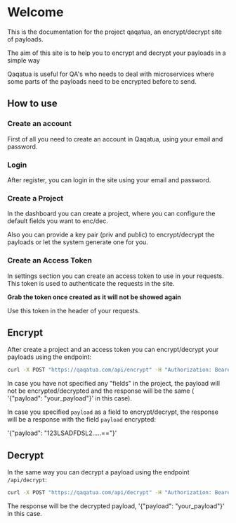 # Welcome

This is the documentation for the project qaqatua, an encrypt/decrypt site of payloads.

The aim of this site is to help you to encrypt and decrypt your payloads in a simple way

Qaqatua is useful for QA's who needs to deal with microservices where some parts of the payloads need to be encrypted before to send.


## How to use

### Create an account

First of all you need to create an account in Qaqatua, using your email and password.

### Login

After register, you can login in the site using your email and password.

### Create a Project

In the dashboard you can create a project, where you can configure the default fields you want to enc/dec.

Also you can provide a key pair (priv and public) to encrypt/decrypt the payloads or let the system generate one for you.

### Create an Access Token

In settings section you can create an access token to use in your requests. This token is used to authenticate the requests in the site.

**Grab the token once created as it will not be showed again**

Use this token in the header of your requests.


## Encrypt

After create a project and an access token you can encrypt/decrypt your payloads using the endpoint:

```bash
curl -X POST "https://qaqatua.com/api/encrypt" -H "Authorization: Bearer <your_token>" -d '{"payload": "your_payload"}'
```

In case you have not specified any "fields" in the project, the payload will not be encrypted/decrypted and the
response will be the same ( '{"payload": "your_payload"}' in this case).

In case you specified `payload` as a field to encrypt/decrypt, the response will be a response with the field
`payload` encrypted:

'{"payload": "123LSADFDSL2.....=="}'

## Decrypt

In the same way you can decrypt a payload using the endpoint `/api/decrypt`:

```bash
curl -X POST "https://qaqatua.com/api/decrypt" -H "Authorization: Bearer <your_token>" -d '{"payload": "123213....=="}'
```

The response will be the decrypted payload, '{"payload": "your_payload"}' in this case.
